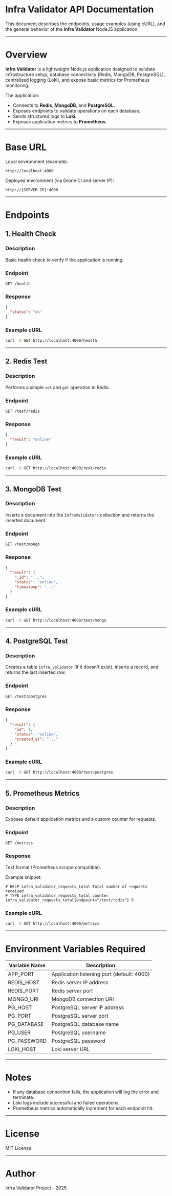 # Infra Validator API Documentation

This document describes the endpoints, usage examples (using cURL), and the general behavior of the **Infra Validator** NodeJS application.

---

# Overview

**Infra Validator** is a lightweight Node.js application designed to validate infrastructure setup, database connectivity (Redis, MongoDB, PostgreSQL), centralized logging (Loki), and expose basic metrics for Prometheus monitoring.

The application:
- Connects to **Redis**, **MongoDB**, and **PostgreSQL**.
- Exposes endpoints to validate operations on each database.
- Sends structured logs to **Loki**.
- Exposes application metrics to **Prometheus**.

---

# Base URL

Local environment (example):
```text
http://localhost:4000
```

Deployed environment (via Drone CI and server IP):
```text
http://{SERVER_IP}:4000
```

---

# Endpoints

## 1. Health Check

### Description
Basic health check to verify if the application is running.

### Endpoint
```http
GET /health
```

### Response
```json
{
  "status": "ok"
}
```

### Example cURL
```bash
curl -X GET http://localhost:4000/health
```

---

## 2. Redis Test

### Description
Performs a simple `set` and `get` operation in Redis.

### Endpoint
```http
GET /test/redis
```

### Response
```json
{
  "result": "online"
}
```

### Example cURL
```bash
curl -X GET http://localhost:4000/test/redis
```

---

## 3. MongoDB Test

### Description
Inserts a document into the `InfraValidators` collection and returns the inserted document.

### Endpoint
```http
GET /test/mongo
```

### Response
```json
{
  "result": {
    "_id": "...",
    "status": "online",
    "timestamp": "..."
  }
}
```

### Example cURL
```bash
curl -X GET http://localhost:4000/test/mongo
```

---

## 4. PostgreSQL Test

### Description
Creates a table `infra_validator` (if it doesn't exist), inserts a record, and returns the last inserted row.

### Endpoint
```http
GET /test/postgres
```

### Response
```json
{
  "result": {
    "id": 1,
    "status": "online",
    "created_at": "..."
  }
}
```

### Example cURL
```bash
curl -X GET http://localhost:4000/test/postgres
```

---

## 5. Prometheus Metrics

### Description
Exposes default application metrics and a custom counter for requests.

### Endpoint
```http
GET /metrics
```

### Response
Text format (Prometheus scrape compatible).

Example snippet:
```text
# HELP infra_validator_requests_total Total number of requests received
# TYPE infra_validator_requests_total counter
infra_validator_requests_total{endpoint="/test/redis"} 5
```

### Example cURL
```bash
curl -X GET http://localhost:4000/metrics
```

---

# Environment Variables Required

| Variable Name | Description |
|---------------|-------------|
| APP_PORT | Application listening port (default: 4000) |
| REDIS_HOST | Redis server IP address |
| REDIS_PORT | Redis server port |
| MONGO_URI | MongoDB connection URI |
| PG_HOST | PostgreSQL server IP address |
| PG_PORT | PostgreSQL server port |
| PG_DATABASE | PostgreSQL database name |
| PG_USER | PostgreSQL username |
| PG_PASSWORD | PostgreSQL password |
| LOKI_HOST | Loki server URL |

---

# Notes

- If any database connection fails, the application will log the error and terminate.
- Loki logs include successful and failed operations.
- Prometheus metrics automatically increment for each endpoint hit.

---

# License

MIT License

---

# Author

Infra Validator Project - 2025